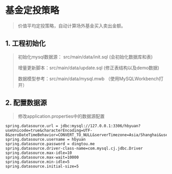 # 基金定投策略
> 价值平均定投策略，自动计算场外基金买入卖出金额。

## 1. 工程初始化
> 初始化mysql数据源： src/main/data/init.sql (会初始化数据库和表)
>
> 增量更新脚本：src/main/data/update.sql (修正表结构以及demo数据)
>
> 数据模型参考：src/main/data/mysql.mwb （使用MySQLWorkbench打开）
>
## 2. 配置数据源
> 修改application.properties中的数据源配置
```
spring.datasource.url = jdbc:mysql://127.0.0.1:3306/hbyuan?useUnicode=true&characterEncoding=UTF-8&zeroDateTimeBehavior=CONVERT_TO_NULL&serverTimezone=Asia/Shanghai&useSSL=false
spring.datasource.username = hbyuan
spring.datasource.password = dingtou.me
spring.datasource.driver-class-name=com.mysql.cj.jdbc.Driver
spring.datasource.max-idle=10
spring.datasource.max-wait=10000
spring.datasource.min-idle=5
spring.datasource.initial-size=5
```
